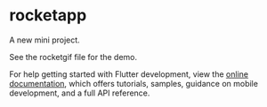 # rocketapp

A new mini project.

See the rocketgif file for the demo.

For help getting started with Flutter development, view the
[online documentation](https://docs.flutter.dev/), which offers tutorials,
samples, guidance on mobile development, and a full API reference.
